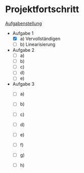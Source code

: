 # Projektfortschritt

[Aufgabenstellung](./.assets/hausuebung.pdf)

- Aufgabe 1
  - [x] a) Vervollständigen
  - [ ] b) Linearisierung
- Aufgabe 2 
  - [ ] a)
  - [ ] b) 
  - [ ] c)
  - [ ] d)
  - [ ] e)
- Aufgabe 3
  - [ ] a)
  - [ ] b)
  - [ ] c)
  - [ ] d)
  - [ ] e)
  - [ ] f)
  - [ ] g)
  - [ ] h)


